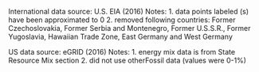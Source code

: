 International data source: U.S. EIA (2016)
  Notes:
    1. data points labeled (s) have been approximated to 0
    2. removed following countries: Former Czechoslovakia, Former Serbia and Montenegro, Former U.S.S.R., Former Yugoslavia, Hawaiian Trade Zone, East Germany and West Germany


US data source: eGRID (2016)
  Notes:
    1. energy mix data is from State Resource Mix section
    2. did not use otherFossil data (values were 0-1%)
